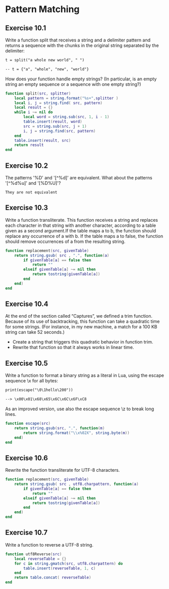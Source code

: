 # Pattern Matching #

## Exercise 10.1 ##

Write a function split that receives a string and a delimiter pattern and returns a sequence with the chunks in the original string separated by the delimiter:

```markdown
t = split("a whole new world", " ")

-- t = {"a", "whole", "new", "world"}
```

How does your function handle empty strings? (In particular, is an empty string an empty sequence or a sequence with one empty string?)

```lua
function split(src, splitter)
    local pattern = string.format("%s+",splitter )
    local i, j = string.find( src, pattern)
    local result = {}
    while i ~= nil do
        local word = string.sub(src, 1, i - 1)
        table.insert(result, word)
        src = string.sub(src, j + 1)
        i, j = string.find(src, pattern)
    end
    table.insert(result, src)
    return result
end
```

## Exercise 10.2 ##

The patterns '%D' and '[^%d]' are equivalent. What about the patterns '[^%d%u]' and '[%D%U]'?

``They are not equivalent``

## Exercise 10.3 ##

Write a function transliterate. This function receives a string and replaces each character in that string with another character, according to a table given as a second argument.If the table maps a to b, the function should replace any occurrence of a with b. If the table maps a to false, the function should remove occurrences of a from the resulting string.

```lua
function replacement(src, givenTable)
    return string.gsub( src , ".", function(a)
        if givenTable[a] == false then
            return ""
        elseif givenTable[a] ~= nil then
            return tostring(givenTable[a])
        end
    end)
end
```

## Exercise 10.4 ##

At the end of the section called “Captures”, we defined a trim function. Because of its use of backtracking, this function can take a quadratic time for some strings. (For instance, in my new machine, a match for a 100 KB string can take 52 seconds.)

- Create a string that triggers this quadratic behavior in function trim.
- Rewrite that function so that it always works in linear time.

## Exercise 10.5 ##

Write a function to format a binary string as a literal in Lua, using the escape sequence \x for all bytes:

```markdown
print(escape("\0\1hello\200"))

--> \x00\x01\x68\x65\x6C\x6C\x6F\xC8
```

As an improved version, use also the escape sequence \z to break long lines.

```lua
function escape(src)
    return string.gsub(src, ".", function(m)
        return string.format("\\x%02X", string.byte(m))
    end)
end
```

## Exercise 10.6 ##

Rewrite the function transliterate for UTF-8 characters.

```lua
function replacement(src, givenTable)
    return string.gsub( src , utf8.charpattern, function(a)
        if givenTable[a] == false then
            return ""
        elseif givenTable[a] ~= nil then
            return tostring(givenTable[a])
        end
    end)
end
```

## Exercise 10.7 ##

Write a function to reverse a UTF-8 string.

```lua
function utf8Reverse(src)
    local reverseTable = {}
    for c in string.gmatch(src, utf8.charpattern) do
        table.insert(reverseTable, 1, c)
    end
    return table.concat( reverseTable)
end
```
